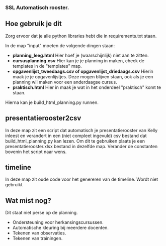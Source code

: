 ### SSL Automatisch rooster.

## Hoe gebruik je dit
Zorg ervoor dat je alle python libraries hebt die in requirements.txt staan.

In de map "input" moeten de volgende dingen staan:
<ul>
  <li><strong>planning_leeg.html</strong> Hier hoef je (waarschijnlijk) niet aan te zitten.</li>
  <li><strong>cursusplanning.csv</strong> Hier kan je je planning in maken, check de templates in de "templates" map.</li>
  <li><strong>opgavenlijst_tweedaags.csv of opgavenlijst_driedaags.csv</strong> Hierin maak je je opgavenlijstjes. Deze mogen blijven staan, ook als je een planning wil maken voor een anderdaagse cursus.</li>
  <li><strong>praktisch.html</strong> Hier in maak je wat in het onderdeel "praktisch" komt te staan.</li>
</ul>

Hierna kan je build_html_planning.py runnen.

## presentatierooster2csv
In deze map zit een script dat automatisch je presentatierooster van Kelly inleest en verandert in een (niet compleet ingevuld) csv bestand dat build_html_planning.py kan lezen. Om dit te gebruiken plaats je een presentatierooster.xlsx bestand in dezelfde map. Verander de constanten bovenin het script naar wens.

## timeline
In deze map zit oude code voor het genereren van de timeline. Wordt niet gebruikt

## Wat mist nog?
Dit staat niet perse op de planning.
<ul>
  <li>Ondersteuning voor herkansingscursussen.</li>
  <li>Automatische kleuring bij meerdere docenten.</li>
  <li>Tekenen van observaties.</li>
  <li>Tekenen van trainingen.</li>
</ul>
